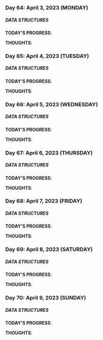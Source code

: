 ### Day 64: April 3, 2023 (MONDAY)

##### DATA STRUCTURES

**TODAY'S PROGRESS**:

**THOUGHTS**:

### Day 65: April 4, 2023 (TUESDAY)

##### DATA STRUCTURES

**TODAY'S PROGRESS**:

**THOUGHTS**:

### Day 66: April 5, 2023 (WEDNESDAY)

##### DATA STRUCTURES

**TODAY'S PROGRESS**:

**THOUGHTS**:

### Day 67: April 6, 2023 (THURSDAY)

##### DATA STRUCTURES

**TODAY'S PROGRESS**:

**THOUGHTS**:

### Day 68: April 7, 2023 (FRIDAY)

##### DATA STRUCTURES

**TODAY'S PROGRESS**:

**THOUGHTS**:

### Day 69: April 8, 2023 (SATURDAY)

##### DATA STRUCTURES

**TODAY'S PROGRESS**:

**THOUGHTS**:

### Day 70: April 9, 2023 (SUNDAY)

##### DATA STRUCTURES

**TODAY'S PROGRESS**:

**THOUGHTS**:
